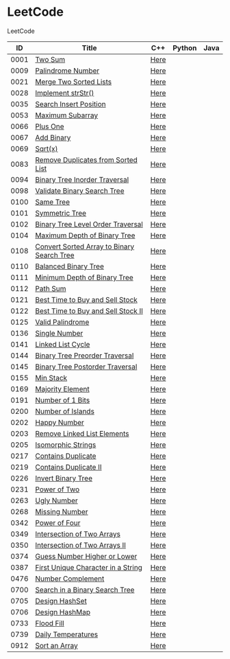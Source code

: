 # LeetCode

LeetCode

| ID   | Title                                                                                                                   | C++                                                               | Python | Java |
| ---- | ----------------------------------------------------------------------------------------------------------------------- | ----------------------------------------------------------------- | ------ | ---- |
| 0001 | [Two Sum](https://leetcode.com/problems/two-sum/)                                                                       | [Here](./C++/0001-two-sum.cpp)                                    |        |      |
| 0009 | [Palindrome Number](https://leetcode.com/problems/palindrome-number/)                                                   | [Here](./C++/0009-palindrome-number.cpp)                          |        |      |
| 0021 | [Merge Two Sorted Lists](https://leetcode.com/problems/merge-two-sorted-lists/)                                         | [Here](./C++/0021-merge-two-sorted-lists.cpp)                     |        |      |
| 0028 | [Implement strStr()](https://leetcode.com/problems/implement-strstr/)                                                   | [Here](./C++/0028-implement-strstr.cpp)                           |        |      |
| 0035 | [Search Insert Position](https://leetcode.com/problems/search-insert-position/)                                         | [Here](./C++/0035-search-insert-position.cpp)                     |        |      |
| 0053 | [Maximum Subarray](https://leetcode.com/problems/maximum-subarray/)                                                     | [Here](/C++/0053-maximum-subarray.cpp)                            |        |      |
| 0066 | [Plus One](https://leetcode.com/problems/plus-one/)                                                                     | [Here](./C++/0066-plus-one.cpp)                                   |        |      |
| 0067 | [Add Binary](https://leetcode.com/problems/add-binary/)                                                                 | [Here](./C++/0067-add-binary.cpp)                                 |        |      |
| 0069 | [Sqrt(x)](https://leetcode.com/problems/sqrtx/)                                                                         | [Here](./C++/0069-sqrtx.cpp)                                      |        |      |
| 0083 | [Remove Duplicates from Sorted List](https://leetcode.com/problems/remove-duplicates-from-sorted-list/)                 | [Here](./C++/0083-remove-duplicates-from-sorted-list.cpp)         |        |      |
| 0094 | [Binary Tree Inorder Traversal](https://leetcode.com/problems/binary-tree-inorder-traversal/)                           | [Here](./C++/0094-binary-tree-inorder-traversal.cpp)              |        |      |
| 0098 | [Validate Binary Search Tree](https://leetcode.com/problems/validate-binary-search-tree/)                               | [Here](./C++/0098-validate-binary-search-tree.cpp)                |        |      |
| 0100 | [Same Tree](https://leetcode.com/problems/same-tree/)                                                                   | [Here](./C++/0100-same-tree.cpp)                                  |        |      |
| 0101 | [Symmetric Tree](https://leetcode.com/problems/symmetric-tree/)                                                         | [Here](./C++/0101-symmetric-tree.cpp)                             |        |      |
| 0102 | [Binary Tree Level Order Traversal](https://leetcode.com/problems/binary-tree-level-order-traversal/)                   | [Here](./C++/0102-binary-tree-level-order-traversal.cpp)          |        |      |
| 0104 | [Maximum Depth of Binary Tree](https://leetcode.com/problems/maximum-depth-of-binary-tree/)                             | [Here](./C++/0104-maximum-depth-of-binary-tree.cpp)               |        |      |
| 0108 | [Convert Sorted Array to Binary Search Tree](https://leetcode.com/problems/convert-sorted-array-to-binary-search-tree/) | [Here](./C++/0108-convert-sorted-array-to-binary-search-tree.cpp) |        |      |
| 0110 | [Balanced Binary Tree](https://leetcode.com/problems/balanced-binary-tree/)                                             | [Here](./C++/0110-balanced-binary-tree.cpp)                       |        |      |
| 0111 | [Minimum Depth of Binary Tree](https://leetcode.com/problems/minimum-depth-of-binary-tree/)                             | [Here](./C++/0111-minimum-depth-of-binary-tree.cpp)               |        |      |
| 0112 | [Path Sum](https://leetcode.com/problems/path-sum/)                                                                     | [Here](./C++/0112-path-sum.cpp)                                   |        |      |
| 0121 | [Best Time to Buy and Sell Stock](https://leetcode.com/problems/best-time-to-buy-and-sell-stock/)                       | [Here](./C++/0121-best-time-to-buy-and-sell-stock.cpp)            |        |      |
| 0122 | [Best Time to Buy and Sell Stock II](https://leetcode.com/problems/best-time-to-buy-and-sell-stock-ii/)                 | [Here](./C++/0122-best-time-to-buy-and-sell-stock-ii.cpp)         |        |      |
| 0125 | [Valid Palindrome](https://leetcode.com/problems/valid-palindrome/)                                                     | [Here](./C++/0125-valid-palindrome.cpp)                           |        |      |
| 0136 | [Single Number](https://leetcode.com/problems/single-number/)                                                           | [Here](./C++/0136-single-number.cpp)                              |        |      |
| 0141 | [Linked List Cycle](https://leetcode.com/problems/linked-list-cycle/)                                                   | [Here](./C++/0141-linked-list-cycle.cpp)                          |        |      |
| 0144 | [Binary Tree Preorder Traversal](https://leetcode.com/problems/binary-tree-preorder-traversal/)                         | [Here](./C++/0144-binary-tree-preorder-traversal.cpp)             |        |      |
| 0145 | [Binary Tree Postorder Traversal](https://leetcode.com/problems/binary-tree-postorder-traversal/)                       | [Here](./C++/0145-binary-tree-postorder-traversal.cpp)            |        |      |
| 0155 | [Min Stack](https://leetcode.com/problems/min-stack/)                                                                   | [Here](./C++/0155-min-stack.cpp)                                  |        |      |
| 0169 | [Majority Element](https://leetcode.com/problems/majority-element/)                                                     | [Here](./C++/0169-majority-element.cpp)                           |        |      |
| 0191 | [Number of 1 Bits](https://leetcode.com/problems/number-of-1-bits/)                                                     | [Here](./C++/0191-number-of-1-bits.cpp)                           |        |      |
| 0200 | [Number of Islands](https://leetcode.com/problems/number-of-islands/)                                                   | [Here](./C++/0200-number-of-islands.cpp)                          |        |      |
| 0202 | [Happy Number](https://leetcode.com/problems/happy-number/)                                                             | [Here](./C++/0202-happy-number.cpp)                               |        |      |
| 0203 | [Remove Linked List Elements](https://leetcode.com/problems/remove-linked-list-elements/)                               | [Here](./C++/0203-remove-linked-list-elements.cpp)                |        |      |
| 0205 | [Isomorphic Strings](https://leetcode.com/problems/isomorphic-strings/)                                                 | [Here](./C++/0205-isomorphic-strings.cpp)                         |        |      |
| 0217 | [Contains Duplicate](https://leetcode.com/problems/contains-duplicate/)                                                 | [Here](./C++/0217-contains-duplicate.cpp)                         |        |      |
| 0219 | [Contains Duplicate II](https://leetcode.com/problems/contains-duplicate-ii/)                                           | [Here](./C++/0219-contains-duplicate-ii.cpp)                      |        |      |
| 0226 | [Invert Binary Tree](https://leetcode.com/problems/invert-binary-tree/)                                                 | [Here](./C++/0226-invert-binary-tree.cpp)                         |        |      |
| 0231 | [Power of Two](https://leetcode.com/problems/power-of-two/)                                                             | [Here](./C++/0231-power-of-two.cpp)                               |        |      |
| 0263 | [Ugly Number](https://leetcode.com/problems/ugly-number/)                                                               | [Here](./C++/0263-ugly-number.cpp)                                |        |      |
| 0268 | [Missing Number](https://leetcode.com/problems/missing-number/)                                                         | [Here](./C++/0268-missing-number.cpp)                             |        |      |
| 0342 | [Power of Four](https://leetcode.com/problems/power-of-four/)                                                           | [Here](./C++/0342-power-of-four.cpp)                              |        |      |
| 0349 | [Intersection of Two Arrays](https://leetcode.com/problems/intersection-of-two-arrays/)                                 | [Here](./C++/0349-intersection-of-two-arrays.cpp)                 |        |      |
| 0350 | [Intersection of Two Arrays II](https://leetcode.com/problems/intersection-of-two-arrays-ii/)                           | [Here](./C++/0350-intersection-of-two-arrays-ii.cpp)              |        |      |
| 0374 | [Guess Number Higher or Lower](https://leetcode.com/problems/guess-number-higher-or-lower/)                             | [Here](./C++/0374-guess-number-higher-or-lower.cpp)               |        |      |
| 0387 | [First Unique Character in a String](https://leetcode.com/problems/first-unique-character-in-a-string/)                 | [Here](./C++/0387-first-unique-character-in-a-string.cpp)         |        |      |
| 0476 | [Number Complement](https://leetcode.com/problems/number-complement/)                                                   | [Here](./C++/0476-number-complement.cpp)                          |        |      |
| 0700 | [Search in a Binary Search Tree](https://leetcode.com/problems/search-in-a-binary-search-tree/)                         | [Here](./C++/0700-search-in-a-binary-search-tree.cpp)             |        |      |
| 0705 | [Design HashSet](https://leetcode.com/problems/design-hashset/)                                                         | [Here](./C++/0705-design-hashset.cpp)                             |        |      |
| 0706 | [Design HashMap](https://leetcode.com/problems/design-hashmap/)                                                         | [Here](./C++/0706-design-hashmap.cpp)                             |        |      |
| 0733 | [Flood Fill](https://leetcode.com/problems/flood-fill/)                                                                 | [Here](./C++/0733-flood-fill.cpp)                                 |        |      |
| 0739 | [Daily Temperatures](https://leetcode.com/problems/daily-temperatures/)                                                 | [Here](./C++/0739-daily-temperatures.cpp)                         |        |      |
| 0912 | [Sort an Array](https://leetcode.com/problems/sort-an-array/)                                                           | [Here](./C++/0912-sort-an-array.cpp)                              |        |      |

